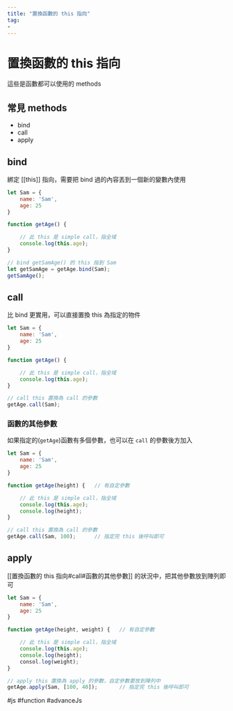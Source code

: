 ```yaml
---
title: "置換函數的 this 指向"
tag: 
- 
---
```

# 置換函數的 this 指向
這些是函數都可以使用的 methods

## 常見 methods
- bind
- call
- apply

## bind
綁定 [[this]] 指向，需要把 bind 過的內容丟到一個新的變數內使用

```js
let Sam = {
	name: 'Sam',
	age: 25
}

function getAge() {

	// 此 this 是 simple call，指全域
	console.log(this.age);	
}

// bind getSamAge() 的 this 指到 Sam
let getSamAge = getAge.bind(Sam);
getSamAge();
```

## call
比 bind 更實用，可以直接置換 this 為指定的物件

```js
let Sam = {
	name: 'Sam',
	age: 25
}

function getAge() {

	// 此 this 是 simple call，指全域
	console.log(this.age);	
}

// call this 置換為 call 的參數
getAge.call(Sam);

```
### 函數的其他參數
如果指定的(`getAge`)函數有多個參數，也可以在 `call` 的參數後方加入
```js
let Sam = {
	name: 'Sam',
	age: 25
}

function getAge(height) {	// 有自定參數

	// 此 this 是 simple call，指全域
	console.log(this.age);
	console.log(height);
}

// call this 置換為 call 的參數
getAge.call(Sam, 100);		// 指定完 this 後呼叫即可

```

## apply
[[置換函數的 this 指向#call#函數的其他參數]] 的狀況中，把其他參數放到陣列即可
```js
let Sam = {
	name: 'Sam',
	age: 25
}

function getAge(height, weight) {	// 有自定參數

	// 此 this 是 simple call，指全域
	console.log(this.age);
	console.log(height);
	consol.log(weight);
}

// apply this 置換為 apply 的參數，自定參數要放到陣列中
getAge.apply(Sam, [100, 40]);		// 指定完 this 後呼叫即可

```

#js #function #advanceJs 